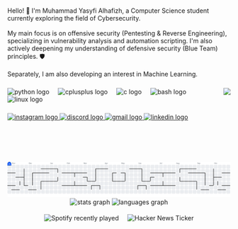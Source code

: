<br clear="both">

<p align="left">Hello! 👋 I'm Muhammad Yasyfi Alhafizh, a Computer Science student currently exploring the field of Cybersecurity.<br><br>My main focus is on offensive security (Pentesting & Reverse Engineering), specializing in vulnerability analysis and automation scripting. I'm also actively deepening my understanding of defensive security (Blue Team) principles. 🛡️<br><br>Separately, I am also developing an interest in Machine Learning.</p>

###

<img align="right" height="150" src="https://media1.tenor.com/m/pWN680lA4LoAAAAd/sigma.gif"  />

###

<div align="left">
  <img src="https://cdn.jsdelivr.net/gh/devicons/devicon/icons/python/python-original.svg" height="30" alt="python logo"  />
  <img width="12" />
  <img src="https://cdn.jsdelivr.net/gh/devicons/devicon/icons/cplusplus/cplusplus-original.svg" height="30" alt="cplusplus logo"  />
  <img width="12" />
  <img src="https://cdn.jsdelivr.net/gh/devicons/devicon/icons/c/c-original.svg" height="30" alt="c logo"  />
  <img width="12" />
  <img src="https://cdn.jsdelivr.net/gh/devicons/devicon/icons/bash/bash-original.svg" height="30" alt="bash logo"  />
  <img width="12" />
  <img src="https://cdn.jsdelivr.net/gh/devicons/devicon/icons/linux/linux-original.svg" height="30" alt="linux logo"  />
</div>

###

<div align="left">
  <a href="https://www.instagram.com/yachiel_/" target="_blank">
    <img src="https://img.shields.io/static/v1?message=Instagram&logo=instagram&label=&color=E4405F&logoColor=white&labelColor=&style=for-the-badge" height="35" alt="instagram logo"  />
  </a>
  <a href="https://discord.com/users/711077989286150206" target="_blank">
    <img src="https://img.shields.io/static/v1?message=Discord&logo=discord&label=&color=7289DA&logoColor=white&labelColor=&style=for-the-badge" height="35" alt="discord logo"  />
  </a>
  <a href="mailto:yasyfi7@gmail.com" target="_blank">
    <img src="https://img.shields.io/static/v1?message=Gmail&logo=gmail&label=&color=D14836&logoColor=white&labelColor=&style=for-the-badge" height="35" alt="gmail logo"  />
  </a>
  <a href="https://www.linkedin.com/in/muhammadyasyfialhafizh/" target="_blank">
    <img src="https://img.shields.io/static/v1?message=LinkedIn&logo=linkedin&label=&color=0077B5&logoColor=white&labelColor=&style=for-the-badge" height="35" alt="linkedin logo"  />
  </a>
</div>

###

<br clear="both">

<br/> 

<picture>
  <source media="(prefers-color-scheme: dark)" srcset="https://raw.githubusercontent.com/noireveil/noireveil/output/pacman-contribution-graph-dark.svg">
  <source media="(prefers-color-scheme: light)" srcset="https://raw.githubusercontent.com/noireveil/noireveil/output/pacman-contribution-graph.svg">
  <img alt="pacman contribution graph" src="https://raw.githubusercontent.com/noireveil/noireveil/output/pacman-contribution-graph.svg">
</picture>

<br/> 

<div align="center">
  <img src="https://github-readme-stats.vercel.app/api?username=noireveil&hide_title=false&hide_rank=false&show_icons=true&include_all_commits=true&count_private=true&disable_animations=false&theme=aura&locale=en&hide_border=false" height="150" alt="stats graph"  />
  <img src="https://github-readme-stats.vercel.app/api/top-langs?username=noireveil&locale=en&hide_title=false&layout=compact&card_width=320&langs_count=5&theme=aura&hide_border=false" height="150" alt="languages graph"  />
</div>

<br/> 

<div align="center">
  <img src="https://spotify-recently-played-readme.vercel.app/api?user=312pv3xxobhzskeb4trnq34ufuli&count=5&unique=true" alt="Spotify recently played" valign="middle" />
  &nbsp;&nbsp;&nbsp;
  <img src="https://github-readme-hacker-news-flamer.vercel.app/api?theme=aura&limit=5" alt="Hacker News Ticker" valign="middle" />
</div>

###
